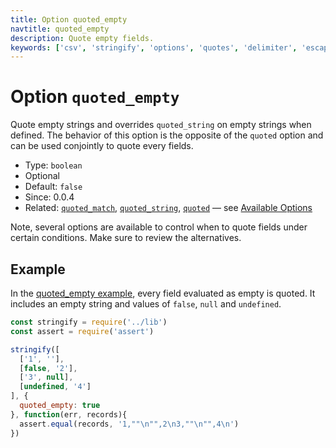 ```yaml
---
title: Option quoted_empty
navtitle: quoted_empty
description: Quote empty fields.
keywords: ['csv', 'stringify', 'options', 'quotes', 'delimiter', 'escape']
---
```


# Option `quoted_empty`

Quote empty strings and overrides `quoted_string` on empty strings when defined. The behavior of this option is the opposite of the `quoted` option and can be used conjointly to quote every fields.

* Type: `boolean`
* Optional
* Default: `false`
* Since: 0.0.4
* Related: [`quoted_match`](/stringify/options/quoted_match/), [`quoted_string`](/stringify/options/quoted_string/), [`quoted`](/stringify/options/quoted/)  &mdash; see [Available Options](/stringify/options/#available-options)

Note, several options are available to control when to quote fields under certain conditions. Make sure to review the alternatives.

## Example

In the [quoted_empty example](https://github.com/adaltas/node-csv/blob/master/packages/csv-strinigify/samples/option.quoted.js), every field evaluated as empty is quoted. It includes an empty string and values of `false`, `null` and `undefined`.

```js
const stringify = require('../lib')
const assert = require('assert')

stringify([
  ['1', ''],
  [false, '2'],
  ['3', null],
  [undefined, '4']
], {
  quoted_empty: true
}, function(err, records){
  assert.equal(records, '1,""\n"",2\n3,""\n"",4\n')
})
```
